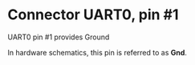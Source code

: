 # Connector UART0, pin #1

UART0 pin #1 provides Ground

In hardware schematics, this pin is referred to as **Gnd**.
